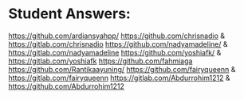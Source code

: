 # Student Answers:
https://github.com/ardiansyahpp/ 
https://github.com/chrisnadio & https://gitlab.com/chrisnadio
https://github.com/nadyamadeline/ & https://gitlab.com/nadyamadeline 
https://github.com/yoshiafk/  & https://gitlab.com/yoshiafk 
https://github.com/fahmiaga
https://github.com/Rantikaayuning/ 
https://github.com/fairyqueenn & https://gitlab.com/fairyqueenn 
https://gitlab.com/Abdurrohim1212 & https://github.com/Abdurrohim1212 
